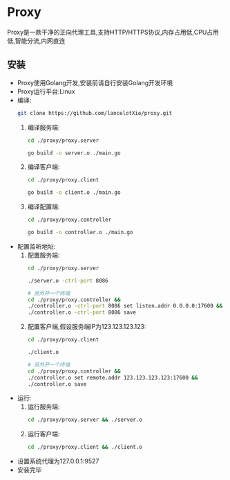 # Proxy
Proxy是一款干净的正向代理工具,支持HTTP/HTTPS协议,内存占用低,CPU占用低,智能分流,内网直连

## 安装
- Proxy使用Golang开发,安装前请自行安装Golang开发环境
- Proxy运行平台:Linux
- 编译:
  ```sh
  git clone https://github.com/lancelotXie/proxy.git
  ```
  1. 编译服务端:
        ```sh
        cd ./proxy/proxy.server
        ```
        ```sh
        go build -o server.o ./main.go
        ```
    2. 编译客户端:
        ```sh
        cd ./proxy/proxy.client
        ```
        ```sh
        go build -o client.o ./main.go
        ```
    3. 编译配置端:
        ```sh
        cd ./proxy/proxy.controller
        ```
        ```sh
        go build -o controller.o ./main.go
        ```
- 配置监听地址:
    1. 配置服务端:
        ```sh
        cd ./proxy/proxy.server
        ```
        ```sh
        ./server.o -ctrl-port 8086
        ```
        ```sh
        # 另外开一个终端
        cd ./proxy/proxy.controller &&
        ./controller.o -ctrl-port 8086 set listen.addr 0.0.0.0:17600 &&
        ./controller.o -ctrl-port 8086 save
        ```
    2. 配置客户端,假设服务端IP为123.123.123.123:
        ```sh
        cd ./proxy/proxy.client
        ```
        ```sh
        ./client.o
        ```
        ```sh
        # 另外开一个终端
        cd ./proxy/proxy.controller &&
        ./controller.o set remote.addr 123.123.123.123:17600 &&
        ./controller.o save
        ```
- 运行:
    1. 运行服务端:
        ```sh
        cd ./proxy/proxy.server && ./server.o
        ```
    2. 运行客户端:
        ```sh
        cd ./proxy/proxy.client && ./client.o
        ```
- 设置系统代理为127.0.0.1:9527
- 安装完毕